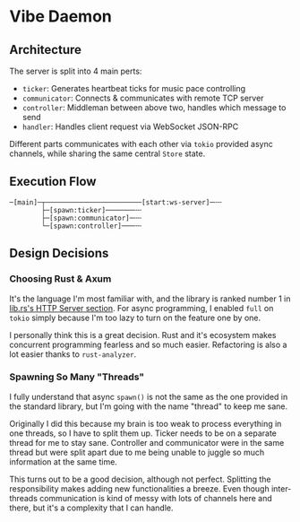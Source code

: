 # Vibe Daemon

## Architecture

The server is split into 4 main perts:

- `ticker`: Generates heartbeat ticks for music pace controlling
- `communicator`: Connects & communicates with remote TCP server
- `controller`: Middleman between above two, handles which message to send
- `handler`: Handles client request via WebSocket JSON-RPC

Different parts communicates with each other via `tokio` provided async channels,
while sharing the same central `Store` state.

## Execution Flow

```text
─[main]─┬────────────────────────[start:ws-server]─╌╌
        ├─[spawn:ticker]───────╌╌
        ├─[spawn:communicator]─╌╌
        └─[spawn:controller]───╌╌
```

## Design Decisions

### Choosing Rust & Axum

It's the language I'm most familiar with, and the library is ranked number 1 in
[lib.rs's HTTP Server section](https://lib.rs/web-programming/http-server).
For async programming, I enabled `full` on `tokio` simply because I'm too lazy
to turn on the feature one by one.

I personally think this is a great decision. Rust and it's ecosystem makes concurrent
programming fearless and so much easier. Refactoring is also a lot easier thanks
to `rust-analyzer`.

### Spawning So Many "Threads"

I fully understand that async `spawn()` is not the same as the one provided in
the standard library, but I'm going with the name "thread" to keep me sane.

Originally I did this because my brain is too weak to process everything in one
threads, so I have to split them up. Ticker needs to be on a separate thread
for me to stay sane. Controller and communicator were in the same thread but
were split apart due to me being unable to juggle so much information at the
same time.

This turns out to be a good decision, although not perfect. Splitting the
responsibility makes adding new functionalities a breeze. Even though
inter-threads communication is kind of messy with lots of channels here and
there, but it's a complexity that I can handle.
